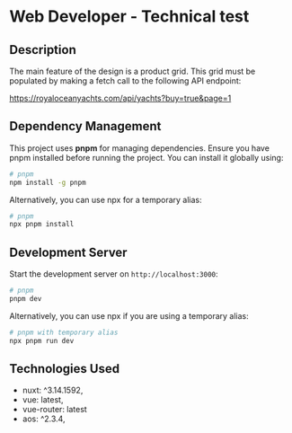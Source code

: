 # Web Developer - Technical test

## Description

The main feature of the design is a product grid. This grid must be populated by making a fetch call to the following API endpoint:

https://royaloceanyachts.com/api/yachts?buy=true&page=1

## Dependency Management

This project uses **pnpm** for managing dependencies. Ensure you have pnpm installed before running the project. You can install it globally using:

```bash
# pnpm
npm install -g pnpm
```

Alternatively, you can use npx for a temporary alias:

```bash
# pnpm
npx pnpm install
```

## Development Server

Start the development server on `http://localhost:3000`:

```bash
# pnpm
pnpm dev
```

Alternatively, you can use npx if you are using a temporary alias:

```bash
# pnpm with temporary alias
npx pnpm run dev
```

## Technologies Used

- nuxt: ^3.14.1592,
- vue: latest,
- vue-router: latest
- aos: ^2.3.4,
